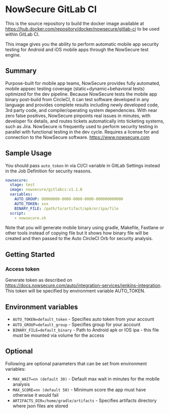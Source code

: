 # NowSecure GitLab CI

This is the source repository to build the docker image available at https://hub.docker.com/repository/docker/nowsecure/gitlab-ci to be used within GitLab CI. 

This image gives you the ability to perform automatic mobile app security testing for Android and iOS mobile apps through the NowSecure test engine.

## Summary

Purpose-built for mobile app teams, NowSecure provides fully automated, mobile appsec testing coverage (static+dynamic+behavioral tests) optimized for the dev pipeline. Because NowSecure tests the mobile app binary post-build from CircleCI, it can test software developed in any language and provides complete results including newly developed code, 3rd party code, and compiler/operating system dependencies. With near zero false positives, NowSecure pinpoints real issues in minutes, with developer fix details, and routes tickets automatically into ticketing systems, such as Jira. NowSecure is frequently used to perform security testing in parallel with functional testing in the dev cycle. Requires a license for and connection to the NowSecure software.
 https://www.nowsecure.com

## Sample Usage

You should pass `auto_token` in via CI/CI variable in GitLab Settings instead in the Job Definition for security reasons.

```yaml
nowsecure:
  stage: test
  image: nowsecure/gitlabci:v1.1.0
  variables:
    AUTO_GROUP: 00000000-0000-0000-0000-000000000000
    AUTO_TOKEN: xxx
    BINARY_FILE: /path/to/artifact/apk/or/ipa/file
  script:
    - nowsecure.sh
```

Note that you will generate mobile binary using gradle, Makefile, Fastlane or other tools instead of copying file but it shows how binary file will be created and then passed to the Auto CircleCI Orb for security analysis.

## Getting Started

### Access token

Generate token as described on https://docs.nowsecure.com/auto/integration-services/jenkins-integration. This token will be specified by environment variable AUTO_TOKEN.

## Environment variables

- `AUTO_TOKEN=default_token` - Specifies auto token from your account
- `AUTO_GROUP=default_group` - Specifies group for your account
- `BINARY_FILE=default_binary` - Path to Android apk or IOS ipa - this file must be mounted via volume for the access

## Optional

Following are optional parameters that can be set from environment variables:

- `MAX_WAIT=nn (default 30)` - Default max wait in minutes for the mobile analysis
- `MAX_SCORE=nn (default 50)` - Minimum score the app must have otherwise it would fail
- `ARTIFACTS_DIR=/home/gradle/artifacts` - Specifies artifacts directory where json files are stored
